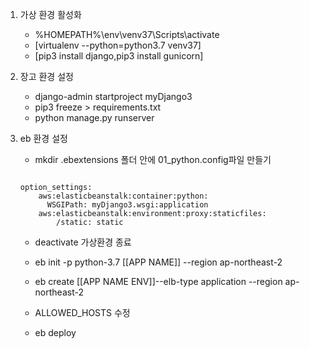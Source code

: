 


1. 가상 환경 활성화

    + %HOMEPATH%\env\venv37\Scripts\activate
    + [virtualenv --python=python3.7 venv37]
    + [pip3 install django,pip3 install gunicorn]


2. 장고 환경 설정

    + django-admin startproject myDjango3
    + pip3 freeze > requirements.txt
    + python manage.py runserver


3. eb 환경 설정

    +   mkdir .ebextensions
        폴더 안에 01_python.config파일 만들기


    ```

    option_settings:
        aws:elasticbeanstalk:container:python:
          WSGIPath: myDjango3.wsgi:application
        aws:elasticbeanstalk:environment:proxy:staticfiles:
            /static: static
    ```

    + deactivate 가상환경 종료

    + eb init -p python-3.7 [[APP NAME]] --region ap-northeast-2
    + eb create [[APP NAME ENV]]--elb-type application --region ap-northeast-2

    + ALLOWED_HOSTS 수정

    + eb deploy